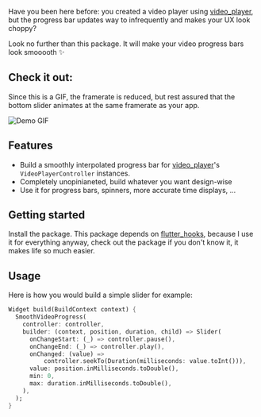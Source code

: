 Have you been here before: you created a video player using [video_player](https://pub.dev/packages/video_player),
but the progress bar updates way to infrequently and makes your UX look choppy?

Look no further than this package. It will make your video progress bars look smooooth ✨

## Check it out:
Since this is a GIF, the framerate is reduced, but rest assured that the bottom slider
animates at the same framerate as your app.

![Demo GIF](demo.gif)

## Features

- Build a smoothly interpolated progress bar for [video_player](https://pub.dev/packages/video_player)'s ``VideoPlayerController`` instances.
- Completely unopinianeted, build whatever you want design-wise
- Use it for progress bars, spinners, more accurate time displays, ...
## Getting started

Install the package. This package depends on [flutter_hooks](https://pub.dev/packages/flutter_hooks), because I use it for everything
anyway, check out the package if you don't know it, it makes life so much easier.

## Usage

Here is how you would build a simple slider for example:
```dart
Widget build(BuildContext context) {
  SmoothVideoProgress(
    controller: controller,
    builder: (context, position, duration, child) => Slider(
      onChangeStart: (_) => controller.pause(),
      onChangeEnd: (_) => controller.play(),
      onChanged: (value) =>
          controller.seekTo(Duration(milliseconds: value.toInt())),
      value: position.inMilliseconds.toDouble(),
      min: 0,
      max: duration.inMilliseconds.toDouble(),
    ),
  );
}
```

